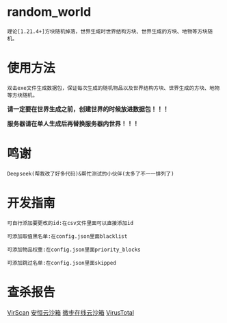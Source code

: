 # random_world
    理论[1.21.4+]方块随机掉落，世界生成时世界结构方块、世界生成的方块、地物等方块随机。

# 使用方法
    双击exe文件生成数据包，保证每次生成的随机物品以及世界结构方块、世界生成的方块、地物等方块随机。

**请一定要在世界生成之前，创建世界的时候放进数据包！！！**

**服务器请在单人生成后再替换服务器内世界！！！**

# 鸣谢
    Deepseek(帮我改了好多代码)&帮忙测试的小伙伴(太多了不一一排列了)

# 开发指南

    可自行添加要更改的id:在csv文件里面可以直接添加id

    可添加取值黑名单:在config.json里面blacklist

    可添加物品权重:在config.json里面priority_blocks

    可添加跳过名单:在config.json里面skipped

# 查杀报告
[VirScan](https://www.virscan.org/report/e5f3ff41685f32603e86babefe7d2887380a27d75dcb1ddbc6b7c4425c92326a)
[安恒云沙箱](https://sandbox.dbappsecurity.com.cn/report/7e2c84b8-351e-4c2b-a799-95ef5857b806)
[微步在线云沙箱](https://s.threatbook.com/report/file/e5f3ff41685f32603e86babefe7d2887380a27d75dcb1ddbc6b7c4425c92326a)
[VirusTotal](https://www.virustotal.com/gui/file/e5f3ff41685f32603e86babefe7d2887380a27d75dcb1ddbc6b7c4425c92326a)
